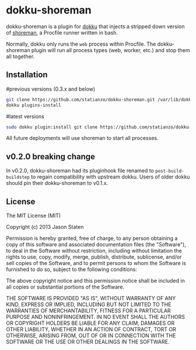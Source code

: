 # dokku-shoreman

dokku-shoreman is a plugin for [dokku][dokku] that injects a stripped down
version of [shoreman][shoreman], a Procfile runner written in bash.

Normally, dokku only runs the `web` process within Procfile. The dokku-shoreman
plugin will run all process types (web, worker, etc.) and stop them all together.

## Installation

#previous versions (0.3.x and below)
```sh
git clone https://github.com/statianzo/dokku-shoreman.git /var/lib/dokku/plugins/dokku-shoreman
dokku plugins-install
```
#latest versions 
```sh
sudo dokku plugin:install git clone https://github.com/statianzo/dokku-shoreman.git
```

All future deployments will use shoreman to start all processes.

## v0.2.0 breaking change

In v0.2.0, dokku-shoreman had its pluginhook file renamed to `post-build-buildstep` to regain compatibility with upstream dokku. Users of older dokku should pin their dokku-shoreman to v0.1.x.

## License

The MIT License (MIT)

Copyright (c) 2013 Jason Staten

Permission is hereby granted, free of charge, to any person obtaining a copy
of this software and associated documentation files (the "Software"), to deal
in the Software without restriction, including without limitation the rights
to use, copy, modify, merge, publish, distribute, sublicense, and/or sell
copies of the Software, and to permit persons to whom the Software is
furnished to do so, subject to the following conditions:

The above copyright notice and this permission notice shall be included in
all copies or substantial portions of the Software.

THE SOFTWARE IS PROVIDED "AS IS", WITHOUT WARRANTY OF ANY KIND, EXPRESS OR
IMPLIED, INCLUDING BUT NOT LIMITED TO THE WARRANTIES OF MERCHANTABILITY,
FITNESS FOR A PARTICULAR PURPOSE AND NONINFRINGEMENT. IN NO EVENT SHALL THE
AUTHORS OR COPYRIGHT HOLDERS BE LIABLE FOR ANY CLAIM, DAMAGES OR OTHER
LIABILITY, WHETHER IN AN ACTION OF CONTRACT, TORT OR OTHERWISE, ARISING FROM,
OUT OF OR IN CONNECTION WITH THE SOFTWARE OR THE USE OR OTHER DEALINGS IN THE
SOFTWARE.

[dokku]: https://github.com/progrium/dokku
[shoreman]: https://github.com/hecticjeff/shoreman
